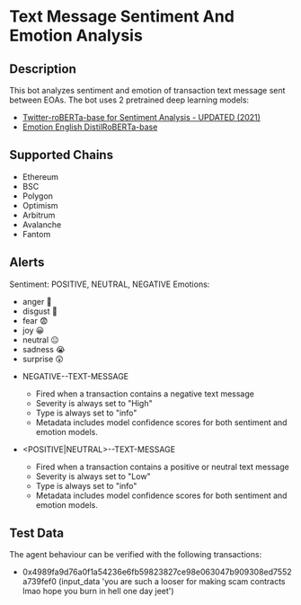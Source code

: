 # Text Message Sentiment And Emotion Analysis

## Description

This bot analyzes sentiment and emotion of transaction text message sent between EOAs.
The bot uses 2 pretrained deep learning models:

* [Twitter-roBERTa-base for Sentiment Analysis - UPDATED (2021)](https://huggingface.co/cardiffnlp/twitter-roberta-base-sentiment-latest)
* [Emotion English DistilRoBERTa-base](https://huggingface.co/j-hartmann/emotion-english-distilroberta-base?text=Oh+wow.+I+didn%27t+know+that.)

## Supported Chains

- Ethereum
- BSC
- Polygon
- Optimism
- Arbitrum
- Avalanche
- Fantom

## Alerts

Sentiment: POSITIVE, NEUTRAL, NEGATIVE
Emotions:

* anger 🤬
* disgust 🤢
* fear 😨
* joy 😀
* neutral 😐
* sadness 😭
* surprise 😲


- NEGATIVE-<EMOTION>-TEXT-MESSAGE
  - Fired when a transaction contains a negative text message
  - Severity is always set to "High"
  - Type is always set to "info"
  - Metadata includes model confidence scores for both sentiment and emotion models.

- <POSITIVE|NEUTRAL>-<EMOTION>-TEXT-MESSAGE
  - Fired when a transaction contains a positive or neutral text message
  - Severity is always set to "Low"
  - Type is always set to "info"
  - Metadata includes model confidence scores for both sentiment and emotion models.

## Test Data

The agent behaviour can be verified with the following transactions:

- 0x4989fa9d76a0f1a54236e6fb59823827ce98e063047b909308ed7552a739fef0 (input_data 'you are such a looser for making scam contracts lmao hope you burn in hell one day jeet')

